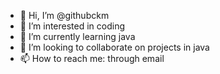 - 👋 Hi, I’m @githubckm
- 👀 I’m interested in coding
- 🌱 I’m currently learning java
- 💞️ I’m looking to collaborate on projects in java
- 📫 How to reach me: through email

<!---
githubckm/githubckm is a ✨ special ✨ repository because its `README.md` (this file) appears on your GitHub profile.
You can click the Preview link to take a look at your changes.
--->
